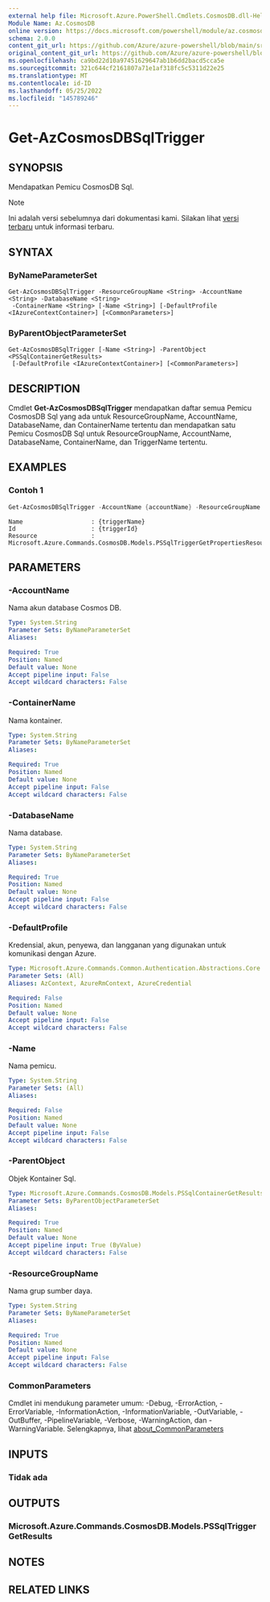 ```yaml
---
external help file: Microsoft.Azure.PowerShell.Cmdlets.CosmosDB.dll-Help.xml
Module Name: Az.CosmosDB
online version: https://docs.microsoft.com/powershell/module/az.cosmosdb/get-azcosmosdbsqltrigger
schema: 2.0.0
content_git_url: https://github.com/Azure/azure-powershell/blob/main/src/CosmosDB/CosmosDB/help/Get-AzCosmosDBSqlTrigger.md
original_content_git_url: https://github.com/Azure/azure-powershell/blob/main/src/CosmosDB/CosmosDB/help/Get-AzCosmosDBSqlTrigger.md
ms.openlocfilehash: ca9bd22d10a97451629647ab1b6dd2bacd5cca5e
ms.sourcegitcommit: 321c644cf2161807a71e1af318fc5c5311d22e25
ms.translationtype: MT
ms.contentlocale: id-ID
ms.lasthandoff: 05/25/2022
ms.locfileid: "145789246"
---
```

# Get-AzCosmosDBSqlTrigger

## SYNOPSIS
Mendapatkan Pemicu CosmosDB Sql.

> [!NOTE]
>Ini adalah versi sebelumnya dari dokumentasi kami. Silakan lihat [versi terbaru](/powershell/module/az.cosmosdb/get-azcosmosdbsqltrigger) untuk informasi terbaru.

## SYNTAX

### ByNameParameterSet
```
Get-AzCosmosDBSqlTrigger -ResourceGroupName <String> -AccountName <String> -DatabaseName <String>
 -ContainerName <String> [-Name <String>] [-DefaultProfile <IAzureContextContainer>] [<CommonParameters>]
```

### ByParentObjectParameterSet
```
Get-AzCosmosDBSqlTrigger [-Name <String>] -ParentObject <PSSqlContainerGetResults>
 [-DefaultProfile <IAzureContextContainer>] [<CommonParameters>]
```

## DESCRIPTION
Cmdlet **Get-AzCosmosDBSqlTrigger** mendapatkan daftar semua Pemicu CosmosDB Sql yang ada untuk ResourceGroupName, AccountName, DatabaseName, dan ContainerName tertentu dan mendapatkan satu Pemicu CosmosDB Sql untuk ResourceGroupName, AccountName, DatabaseName, ContainerName, dan TriggerName tertentu.

## EXAMPLES

### Contoh 1
```powershell
Get-AzCosmosDBSqlTrigger -AccountName {accountName} -ResourceGroupName {resourceGroupName} -DatabaseName {databaseName} -Name {triggerName} -ContainerName {containerName}
```

```output
Name                   : {triggerName}
Id                     : {triggerId}
Resource               : Microsoft.Azure.Commands.CosmosDB.Models.PSSqlTriggerGetPropertiesResource
```

## PARAMETERS

### -AccountName
Nama akun database Cosmos DB.

```yaml
Type: System.String
Parameter Sets: ByNameParameterSet
Aliases:

Required: True
Position: Named
Default value: None
Accept pipeline input: False
Accept wildcard characters: False
```

### -ContainerName
Nama kontainer.

```yaml
Type: System.String
Parameter Sets: ByNameParameterSet
Aliases:

Required: True
Position: Named
Default value: None
Accept pipeline input: False
Accept wildcard characters: False
```

### -DatabaseName
Nama database.

```yaml
Type: System.String
Parameter Sets: ByNameParameterSet
Aliases:

Required: True
Position: Named
Default value: None
Accept pipeline input: False
Accept wildcard characters: False
```

### -DefaultProfile
Kredensial, akun, penyewa, dan langganan yang digunakan untuk komunikasi dengan Azure.

```yaml
Type: Microsoft.Azure.Commands.Common.Authentication.Abstractions.Core.IAzureContextContainer
Parameter Sets: (All)
Aliases: AzContext, AzureRmContext, AzureCredential

Required: False
Position: Named
Default value: None
Accept pipeline input: False
Accept wildcard characters: False
```

### -Name
Nama pemicu.

```yaml
Type: System.String
Parameter Sets: (All)
Aliases:

Required: False
Position: Named
Default value: None
Accept pipeline input: False
Accept wildcard characters: False
```

### -ParentObject
Objek Kontainer Sql.

```yaml
Type: Microsoft.Azure.Commands.CosmosDB.Models.PSSqlContainerGetResults
Parameter Sets: ByParentObjectParameterSet
Aliases:

Required: True
Position: Named
Default value: None
Accept pipeline input: True (ByValue)
Accept wildcard characters: False
```

### -ResourceGroupName
Nama grup sumber daya.

```yaml
Type: System.String
Parameter Sets: ByNameParameterSet
Aliases:

Required: True
Position: Named
Default value: None
Accept pipeline input: False
Accept wildcard characters: False
```

### CommonParameters
Cmdlet ini mendukung parameter umum: -Debug, -ErrorAction, -ErrorVariable, -InformationAction, -InformationVariable, -OutVariable, -OutBuffer, -PipelineVariable, -Verbose, -WarningAction, dan -WarningVariable. Selengkapnya, lihat [about_CommonParameters](http://go.microsoft.com/fwlink/?LinkID=113216)

## INPUTS

### Tidak ada

## OUTPUTS

### Microsoft.Azure.Commands.CosmosDB.Models.PSSqlTriggerGetResults

## NOTES

## RELATED LINKS
